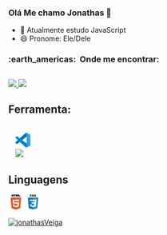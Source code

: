 ### Olá Me chamo Jonathas 👋

- 🌱 Atualmente estudo JavaScript
- 😄 Pronome: Ele/Dele
<h3> :earth_americas: &nbsp;Onde me encontrar: </h3> 

## 
<a href="mailto:jonathas.webd@gmail.com" alt="Gmail">
  <img src="https://img.shields.io/badge/-Gmail-FF0000?style=flat-square&labelColor=FF0000&logo=gmail&logoColor=white&link=mailto:jonathas.webd@gmail.com"/>
</a>

  <a href="https://www.linkedin.com/in/jonathas-veiga-42b03585/" alt="Linkedin">
  <img src="https://img.shields.io/badge/-Linkedin-0e76a8?style=flat-square&logo=Linkedin&logoColor=white&link=https://www.linkedin.com/in/jonathas-veiga-42b03585/"/></a>



## **Ferramenta:**

<code>
  <img height="30" src="https://raw.githubusercontent.com/github/explore/80688e429a7d4ef2fca1e82350fe8e3517d3494d/topics/visual-studio-code/visual-studio-code.png"></code>
  
<code> 
  <img height="30" src="https://cdn.jsdelivr.net/gh/devicons/devicon/icons/bootstrap/bootstrap-original.svg" />
</code>

## **Linguagens**
<code><img height="30" src="https://raw.githubusercontent.com/github/explore/80688e429a7d4ef2fca1e82350fe8e3517d3494d/topics/html/html.png"></code>
<code><img height="30" src="https://raw.githubusercontent.com/github/explore/80688e429a7d4ef2fca1e82350fe8e3517d3494d/topics/css/css.png"></code>

[![jonathasVeiga](https://github-readme-stats.vercel.app/api/top-langs/?username=jonathasVeiga&hide=html&layout=compact&theme=dark)](https://github.com/anuraghazra/github-readme-stats)
</a>
